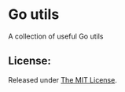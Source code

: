 # Go utils

A collection of useful Go utils



License:
--------
Released under [The MIT License](https://github.com/delimitry/go-utils/blob/master/LICENSE).
